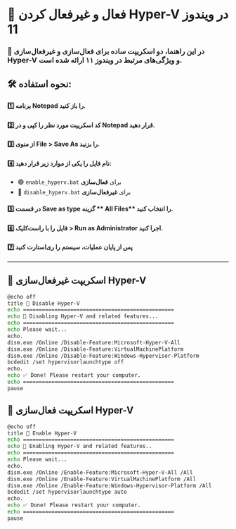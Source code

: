 # 🔧 **فعال و غیرفعال کردن Hyper-V در ویندوز 11**  

### 📜 در این راهنما، دو اسکریپت ساده برای **فعال‌سازی**  و **غیرفعال‌سازی**  Hyper-V و ویژگی‌های مرتبط در ویندوز ۱۱ ارائه شده است.  

## 🛠 **نحوه استفاده:**  

#### 1️⃣ برنامه **Notepad** را باز کنید.  

#### 2️⃣ کد اسکریپت مورد نظر را کپی و در Notepad قرار دهید.  

#### 3️⃣ از منوی **File >  Save As** را بزنید.  

#### 4️⃣ نام فایل را یکی از موارد زیر قرار دهید:  
   - 🟢 `enable_hyperv.bat` برای **فعال‌سازی**  
   - 🔴 `disable_hyperv.bat` برای **غیرفعال‌سازی**  

#### 5️⃣ در قسمت **Save as type** گزینه ** All Files** را انتخاب کنید.  

#### 6️⃣ فایل را با  راست‌کلیک > **Run as Administrator** اجرا کنید.  

#### 7️⃣ پس از پایان عملیات، **سیستم را ری‌استارت کنید** 
---

## 📌 اسکریپت غیرفعال‌سازی Hyper-V

```bash
@echo off
title 🔻 Disable Hyper-V
echo ================================================
echo 🔻 Disabling Hyper-V and related features...
echo ================================================
echo Please wait...
echo.
dism.exe /Online /Disable-Feature:Microsoft-Hyper-V-All
dism.exe /Online /Disable-Feature:VirtualMachinePlatform
dism.exe /Online /Disable-Feature:Windows-Hypervisor-Platform
bcdedit /set hypervisorlaunchtype off
echo.
echo ✅ Done! Please restart your computer.
echo ================================================
pause
```



## 🚀 اسکریپت فعال‌سازی Hyper-V

```bash
@echo off
title 🚀 Enable Hyper-V
echo ================================================
echo 🚀 Enabling Hyper-V and related features..
echo ================================================
echo Please wait...
echo.
dism.exe /Online /Enable-Feature:Microsoft-Hyper-V-All /All
dism.exe /Online /Enable-Feature:VirtualMachinePlatform /All
dism.exe /Online /Enable-Feature:Windows-Hypervisor-Platform /All
bcdedit /set hypervisorlaunchtype auto
echo.
echo ✅ Done! Please restart your computer.
echo ================================================
pause
```
